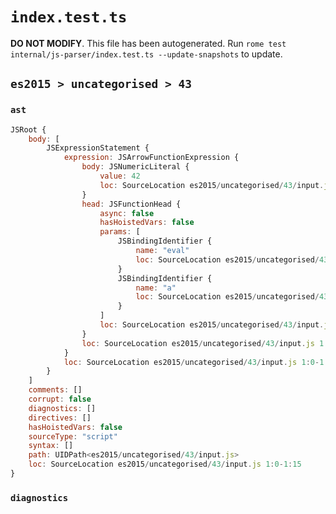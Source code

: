 # `index.test.ts`

**DO NOT MODIFY**. This file has been autogenerated. Run `rome test internal/js-parser/index.test.ts --update-snapshots` to update.

## `es2015 > uncategorised > 43`

### `ast`

```javascript
JSRoot {
	body: [
		JSExpressionStatement {
			expression: JSArrowFunctionExpression {
				body: JSNumericLiteral {
					value: 42
					loc: SourceLocation es2015/uncategorised/43/input.js 1:13-1:15
				}
				head: JSFunctionHead {
					async: false
					hasHoistedVars: false
					params: [
						JSBindingIdentifier {
							name: "eval"
							loc: SourceLocation es2015/uncategorised/43/input.js 1:1-1:5 (eval)
						}
						JSBindingIdentifier {
							name: "a"
							loc: SourceLocation es2015/uncategorised/43/input.js 1:7-1:8 (a)
						}
					]
					loc: SourceLocation es2015/uncategorised/43/input.js 1:0-1:12
				}
				loc: SourceLocation es2015/uncategorised/43/input.js 1:0-1:15
			}
			loc: SourceLocation es2015/uncategorised/43/input.js 1:0-1:15
		}
	]
	comments: []
	corrupt: false
	diagnostics: []
	directives: []
	hasHoistedVars: false
	sourceType: "script"
	syntax: []
	path: UIDPath<es2015/uncategorised/43/input.js>
	loc: SourceLocation es2015/uncategorised/43/input.js 1:0-1:15
}
```

### `diagnostics`

```

```
